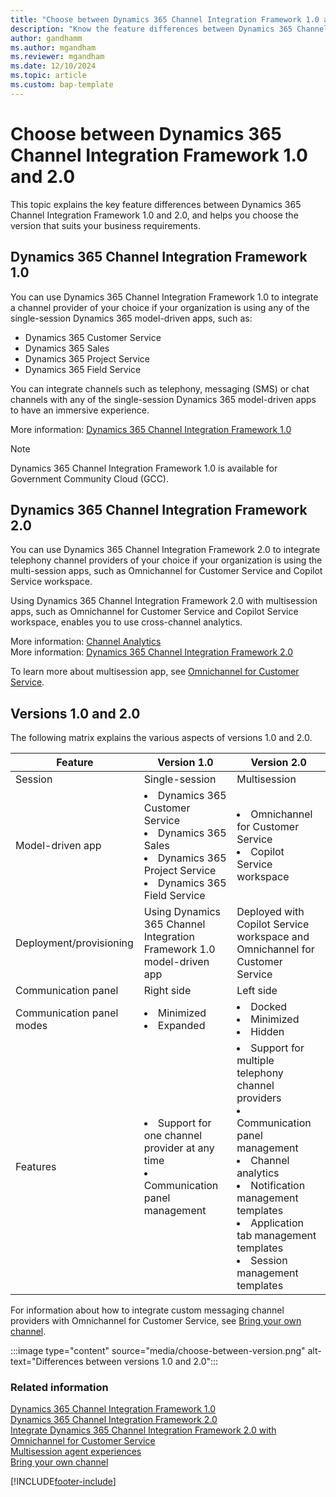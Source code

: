 ```yaml
---
title: "Choose between Dynamics 365 Channel Integration Framework 1.0 and 2.0 | MicrosoftDocs"
description: "Know the feature differences between Dynamics 365 Channel Integration Framework versions 1.0 and 2.0., so you can choose the one that best suits your business needs."
author: gandhamm
ms.author: mgandham
ms.reviewer: mgandham
ms.date: 12/10/2024
ms.topic: article
ms.custom: bap-template
---
```



# Choose between Dynamics 365 Channel Integration Framework 1.0 and 2.0

This topic explains the key feature differences between Dynamics 365 Channel Integration Framework 1.0 and 2.0, and helps you choose the version that suits your business requirements.

## Dynamics 365 Channel Integration Framework 1.0

You can use Dynamics 365 Channel Integration Framework 1.0 to integrate a channel provider of your choice if your organization is using any of the single-session Dynamics 365 model-driven apps, such as:

- Dynamics 365 Customer Service
- Dynamics 365 Sales
- Dynamics 365 Project Service
- Dynamics 365 Field Service

You can integrate channels such as telephony, messaging (SMS) or chat channels with any of the single-session Dynamics 365 model-driven apps to have an immersive experience.

More information: [Dynamics 365 Channel Integration Framework 1.0](v1/administer/overview-channel-integration-framework.md)

> [!NOTE]
> Dynamics 365 Channel Integration Framework 1.0 is available for Government Community Cloud (GCC).

## Dynamics 365 Channel Integration Framework 2.0

You can use Dynamics 365 Channel Integration Framework 2.0 to integrate telephony channel providers of your choice if your organization is using the multi-session apps, such as Omnichannel for Customer Service and Copilot Service workspace.

Using Dynamics 365 Channel Integration Framework 2.0 with multisession apps, such as Omnichannel for Customer Service and Copilot Service workspace, enables you to use cross-channel analytics.

More information: [Channel Analytics](v2/administer/channel-analytics.md)  
More information: [Dynamics 365 Channel Integration Framework 2.0](v2/administer/overview-channel-integration-framework.md)

To learn more about multisession app, see [Omnichannel for Customer Service](../customer-service/implement/introduction-omnichannel.md).

## Versions 1.0 and 2.0

The following matrix explains the various aspects of versions 1.0 and 2.0.

|Feature| Version 1.0 | Version 2.0 |
|--------------------------------|---------------------------|-------------------------------|
|Session| Single-session  | Multisession|
|Model-driven app | <li>Dynamics 365 Customer Service <br> <li>Dynamics 365 Sales <br> <li>Dynamics 365 Project Service <br> <li>Dynamics 365 Field Service | <li> Omnichannel for Customer Service<br /><li> Copilot Service workspace |
|Deployment/provisioning|Using Dynamics 365 Channel Integration Framework 1.0 model-driven app|Deployed with Copilot Service workspace and Omnichannel for Customer Service|
|Communication panel | Right side | Left side |
|Communication panel modes | <li>Minimized <br> <li>Expanded | <li>Docked <br> <li>Minimized <br> <li>Hidden |
|Features| <li> Support for one channel provider at any time <br> <li> Communication panel management |<li> Support for multiple telephony channel providers <br> <li> Communication panel management <br> <li> Channel analytics <br> <li> Notification management templates<br> <li> Application tab management templates<br> <li> Session management templates |

For information about how to integrate custom messaging channel providers with Omnichannel for Customer Service, see [Bring your own channel](../customer-service/develop/bring-your-own-channel.md).

   :::image type="content" source="media/choose-between-version.png" alt-text="Differences between versions 1.0 and 2.0":::



### Related information

[Dynamics 365 Channel Integration Framework 1.0](v1/administer/overview-channel-integration-framework.md)  
[Dynamics 365 Channel Integration Framework 2.0](v2/administer/overview-channel-integration-framework.md)  
[Integrate Dynamics 365 Channel Integration Framework 2.0 with Omnichannel for Customer Service](v2/administer/integration-multi-session-experiences.md)  
[Multisession agent experiences](/business-applications-release-notes/april19/service/omnichannel-for-customer-service/multi-session-agent-experiences-web-usd)  
[Bring your own channel](../customer-service/develop/bring-your-own-channel.md)  


[!INCLUDE[footer-include](../includes/footer-banner.md)]
